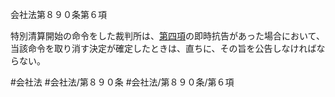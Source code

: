 会社法第８９０条第６項

特別清算開始の命令をした裁判所は、[第四項](会社法＿＿＿＿第８９０条第４項)の即時抗告があった場合において、当該命令を取り消す決定が確定したときは、直ちに、その旨を公告しなければならない。

#会社法
#会社法/第８９０条
#会社法/第８９０条/第６項
